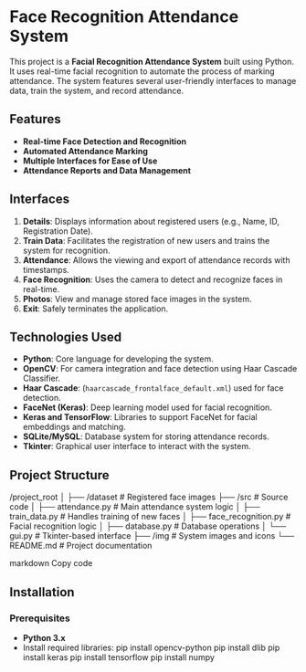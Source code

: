 # Face Recognition Attendance System

This project is a **Facial Recognition Attendance System** built using Python. It uses real-time facial recognition to automate the process of marking attendance. The system features several user-friendly interfaces to manage data, train the system, and record attendance.

## Features

- **Real-time Face Detection and Recognition**
- **Automated Attendance Marking**
- **Multiple Interfaces for Ease of Use**
- **Attendance Reports and Data Management**

## Interfaces

1. **Details**: Displays information about registered users (e.g., Name, ID, Registration Date).
2. **Train Data**: Facilitates the registration of new users and trains the system for recognition.
3. **Attendance**: Allows the viewing and export of attendance records with timestamps.
4. **Face Recognition**: Uses the camera to detect and recognize faces in real-time.
5. **Photos**: View and manage stored face images in the system.
6. **Exit**: Safely terminates the application.

## Technologies Used

- **Python**: Core language for developing the system.
- **OpenCV**: For camera integration and face detection using Haar Cascade Classifier.
- **Haar Cascade**: (`haarcascade_frontalface_default.xml`) used for face detection.
- **FaceNet (Keras)**: Deep learning model used for facial recognition.
- **Keras and TensorFlow**: Libraries to support FaceNet for facial embeddings and matching.
- **SQLite/MySQL**: Database system for storing attendance records.
- **Tkinter**: Graphical user interface to interact with the system.

## Project Structure

  /project_root │ ├── /dataset # Registered face images ├── /src # Source code │ ├── attendance.py # Main attendance system logic │ ├── train_data.py # Handles training of new faces │ ├── face_recognition.py # Facial recognition logic │ ├── database.py # Database operations │ └── gui.py # Tkinter-based interface ├── /img # System images and icons └── README.md # Project documentation

markdown
Copy code

## Installation

### Prerequisites

- **Python 3.x** 
- Install required libraries:
    pip install opencv-python
    pip install dlib
    pip install keras
    pip install tensorflow
    pip install numpy

